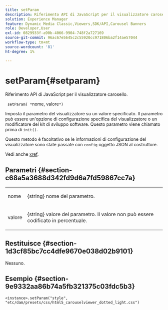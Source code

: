 ```yaml
---
title: setParam
description: Riferimento API di JavaScript per il visualizzatore carosello.
solution: Experience Manager
feature: Dynamic Media Classic,Viewers,SDK/API,Carousel Banners
role: Developer,User
exl-id: 0829933f-a90b-4066-9904-748f2a727169
source-git-commit: 96ac67e5645c2c55920cc971806ba2f14ae57044
workflow-type: tm+mt
source-wordcount: '81'
ht-degree: 1%

---
```


# setParam{#setparam}

Riferimento API di JavaScript per il visualizzatore carosello.

` setParam( *`nome, valore`*)`

Imposta il parametro del visualizzatore su un valore specificato. Il parametro può essere un&#39;opzione di configurazione specifica del visualizzatore o un modificatore del kit di sviluppo software. Questo parametro viene chiamato prima di `init()`.

Questo metodo è facoltativo se le informazioni di configurazione del visualizzatore sono state passate con `config` oggetto JSON al costruttore.

Vedi anche [xref](../../../c-html5-aem-asset-viewers/c-html5-aem-carousel/c-html5-aem-carousel-javascriptapiref/r-html5-aem-carousel-javascriptapiref-init.md).

## Parametri {#section-c68a5a3688d342fd9d6a7fd59867cc7a}

<table id="table_896DFF34A68A403DB93A6D597461A573"> 
 <tbody> 
  <tr> 
   <td colname="col1"> <p> <span class="codeph"> <span class="varname"> nome </span> </span> </p> </td>
   <td colname="col2"> <p> <span class="codeph"> {string} </span> nome del parametro. </p> </td>
  </tr>
  <tr> 
   <td colname="col1"> <p> <span class="codeph"> <span class="varname"> valore </span> </span> </p> </td>
   <td colname="col2"> <p> <span class="codeph"> {string} </span> valore del parametro. Il valore non può essere codificato in percentuale. </p> </td>
  </tr>
 </tbody>
</table>

## Restituisce {#section-1d3cf85bc7cc4dfe9670e038d02b9101}

Nessuno.

## Esempio {#section-9e9332aa86b74a5fb321375c03fdc5b3}

```
<instance>.setParam("style", "etc/dam/presets/css/html5_carouselviewer_dotted_light.css")
```

